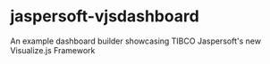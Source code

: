 jaspersoft-vjsdashboard
=======================

An example dashboard builder showcasing TIBCO Jaspersoft's new Visualize.js Framework
